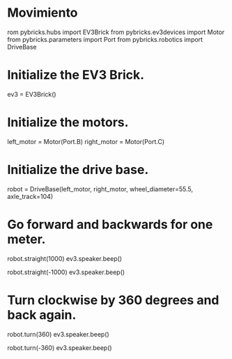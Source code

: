 # Movimiento
rom pybricks.hubs import EV3Brick
from pybricks.ev3devices import Motor
from pybricks.parameters import Port
from pybricks.robotics import DriveBase

# Initialize the EV3 Brick.
ev3 = EV3Brick()

# Initialize the motors.
left_motor = Motor(Port.B)
right_motor = Motor(Port.C)

# Initialize the drive base.
robot = DriveBase(left_motor, right_motor, wheel_diameter=55.5, axle_track=104)

# Go forward and backwards for one meter.
robot.straight(1000)
ev3.speaker.beep()

robot.straight(-1000)
ev3.speaker.beep()

# Turn clockwise by 360 degrees and back again.
robot.turn(360)
ev3.speaker.beep()

robot.turn(-360)
ev3.speaker.beep()
